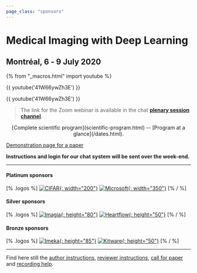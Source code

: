 ```yaml
---
page_class: "sponsors"
---
```


<h1 class="midl">Medical&nbsp;Imaging with Deep&nbsp;Learning</h1>
<h2 class="midl">Montréal, 6 ‑ 9 July 2020</h2>

{% from "_macros.html" import youtube %}


<!--
<p class="primary-photo centered">
    <img alt="Montréal at Night" src="/images/montreal-at-night.jpg">
</p>
-->

{{ youtube('41W66ywZh3E') }}

 {{ youtube('41W66ywZh3E') }}
 >The link for the Zoom webinar is available in the chat [**plenary session channel**](https://chat.midl.io/channel/plenary-session).

<center>[Complete scientific program](scientific-program.html) -- [Program at a glance](/dates.html).</center>


[Demonstration page for a paper](papers/demo20.html)

**Instructions and login for our chat system will be sent over the week-end.**

---

#### Platinum sponsors

[% .logos %]
[![CIFAR](/sponsors/cifar.png){: width="200"}](https://www.cifar.ca/)
[![Microsoft](https://2019.midl.io/sponsors/microsoft.png){: width="350"}](https://www.microsoft.com/)
[% / %]

#### Silver sponsors

[% .logos %]
[![Imagia](/sponsors/imagia.png){: height="80"}](https://www.imagia.com/)
[![Heartflow](/sponsors/heartflow.png){: height="50"}](https://www.heartflow.com/)
[% / %]

#### Bronze sponsors
[% .logos %]
[![Imeka](/sponsors/imeka.png){: height="85"}](https://www.imeka.ca/)
[![Kitware](/sponsors/kitware.png){: height="50"}](https://www.kitware.com/)
[% / %]


---

Find here still the [author instructions](/author-instructions.html), [reviewer instructions](/reviewer-instructions.html), [call for paper](/call-for-papers.html) and [recording help](/video-help.html).
